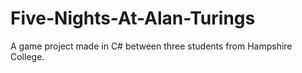 # Five-Nights-At-Alan-Turings
 A game project made in C# between three students from Hampshire College.
